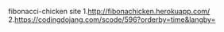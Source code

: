 fibonacci-chicken site
1.http://fibonachicken.herokuapp.com/
2.https://codingdojang.com/scode/596?orderby=time&langby=

